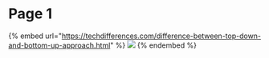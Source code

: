 # Page 1

{% embed url="https://techdifferences.com/difference-between-top-down-and-bottom-up-approach.html" %}
![](<../.gitbook/assets/스크린샷 2022-02-26 오후 9.11.25.png>)
{% endembed %}
